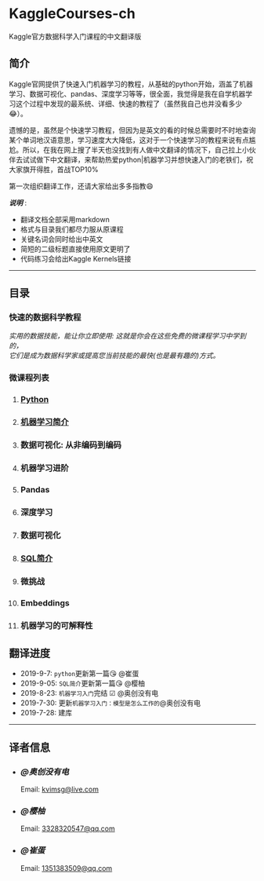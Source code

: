 # KaggleCourses-ch

Kaggle官方数据科学入门课程的中文翻译版

## 简介

Kaggle官网提供了快速入门机器学习的教程，从基础的python开始，涵盖了机器学习、数据可视化、pandas、深度学习等等，很全面，我觉得是我在自学机器学习这个过程中发现的最系统、详细、快速的教程了（虽然我自己也并没看多少😂）。

遗憾的是，虽然是个快速学习教程，但因为是英文的看的时候总需要时不时地查询某个单词地汉语意思，学习速度大大降低，这对于一个快速学习的教程来说有点尴尬。所以，在我在网上搜了半天也没找到有人做中文翻译的情况下，自己拉上小伙伴去试试做下中文翻译，来帮助热爱python|机器学习并想快速入门的老铁们，祝大家旗开得胜，首战TOP10%

第一次组织翻译工作，还请大家给出多多指教😄

***说明*** :

- 翻译文档全部采用markdown
- 格式与目录我们都尽力服从原课程
- 关键名词会同时给出中英文
- 简短的二级标题直接使用原文更明了
- 代码练习会给出Kaggle Kernels链接

----------

## 目录

### 快速的数据科学教程

*实用的数据技能，能让你立即使用: 这就是你会在这些免费的微课程学习中学到的，  
它们是成为数据科学家或提高您当前技能的最快(也是最有趣的)方式。*

### 微课程列表

1. ### [Python](./Python/REMADE.md)
  
2. ### [机器学习简介](./Intro-to-Machine-Learning/README.md)

3. ### 数据可视化: 从非编码到编码

4. ### 机器学习进阶

5. ### Pandas

6. ### 深度学习

7. ### 数据可视化

8. ### [SQL简介](./Intro-to-SQL/README.md)

9. ### 微挑战

10. ### Embeddings

11. ### 机器学习的可解释性

## 翻译进度

- 2019-9-7: `python`更新第一篇😘 @崔蛋
- 2019-9-05: `SQL简介`更新第一篇😘 @樱柚
- 2019-8-23: `机器学习入门`完结 ☑ @奥创没有电
- 2019-7-30: 更新`机器学习入门：模型是怎么工作的`@奥创没有电
- 2019-7-28: 建库

----------

## 译者信息

- ### *@奥创没有电*

    Email: kvimsg@live.com

- ### *@樱柚*

    Email: 3328320547@qq.com

- ### *@崔蛋*

    Email: 1351383509@qq.com

